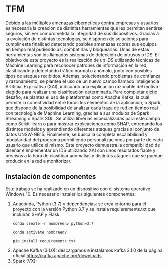 # TFM

Debido a las múltiples amenazas cibernéticas contra empresas y usuarios es necesaria la creación de distintas herramientas que les permitan sentirse seguros, sin ver comprometida la integridad de sus dispositivos. Gracias a la evolución de distintas tecnologías, se disponen de soluciones para cumplir esta finalidad detectando posibles amenazas sobres sus equipos en tiempo real pudiendo así combatirlas y bloquearlas. Unas de estas herramientas son los llamados sistemas de detección de intrusos o IDS.
El objetivo de este proyecto es la realización de un IDS utilizando técnicas de Machine Learning para reconocer patrones de información en la red, clasificando y detectando tráfico normal o anómalo, junto con posibles tipos de ataques recibidos. Además, solucionando problemas de confianza y razonamiento, se plantea el uso de un nuevo campo llamado Inteligencia Artificial Explicativa (XAI), indicando una explicación razonable del motivo elegido para realizar una clasificación determinada.
Para completar dicho desafío, se plantea el uso de plataformas como Apache Kafka, la cual permite la conectividad entre todos los elementos de la aplicación, o Spark, que dispone de la posibilidad de analizar cada traza de red en tiempo real con tecnología de Machine Learning, gracias a sus módulos de Spark Streaming o Spark SQL. Se utiliza librerías especializadas para este campo como Scikit-learn o para mostrar explicaciones como SHAP, entrenando los distintos modelos y aprendiendo diferentes ataques gracias al conjunto de datos UNSW-NB15. Finalmente, se busca la completa escalabilidad y modularidad del programa permitiendo personalizaciones por parte de cada usuario que utilice el mismo.
Este proyecto demuestra la compatibilidad de diseñar e implementar un IDS utilizando XAI con unos resultados fiable y precisos a la hora de clasificar anomalías y distintos ataques que se puedan producir en la red a monitorizar.

## Instalación de componentes
Este trabajo se ha realizado en un dispositivo con el sistema operativo Windows 10. Es necesario instalar los siguientes componentes:
1.	Anaconda, Python (3.7) y dependencias: se crea entorno para el proyecto con la versión Python 3.7 y se instala requierements.txt que incluirán SHAP y Flask.
  	```
    conda create -n nombreenv python=3.7
    ```
    ```
    conda activate nombreenv 
    ```
    ```
    pip install requirements.txt
    ```
2.	Apache Kafka (3.1.0): descargamos e instalamos kafka 3.1.0 de la página oficial https://kafka.apache.org/downloads
3.	Spark (VX):
